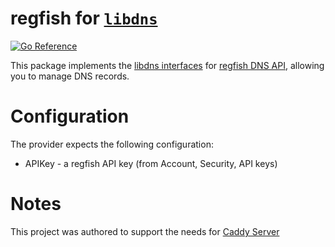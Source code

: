 regfish for [`libdns`](https://github.com/libdns/libdns)
=======================

[![Go Reference](https://pkg.go.dev/badge/test.svg)](https://pkg.go.dev/github.com/libdns/regfish)

This package implements the [libdns interfaces](https://github.com/libdns/libdns) for [regfish DNS API](https://regfish.readme.io/), allowing you to manage DNS records.

# Configuration

The provider expects the following configuration:

- APIKey - a regfish API key (from Account, Security, API keys)

# Notes

This project was authored to support the needs for [Caddy Server](https://caddyserver.com)
